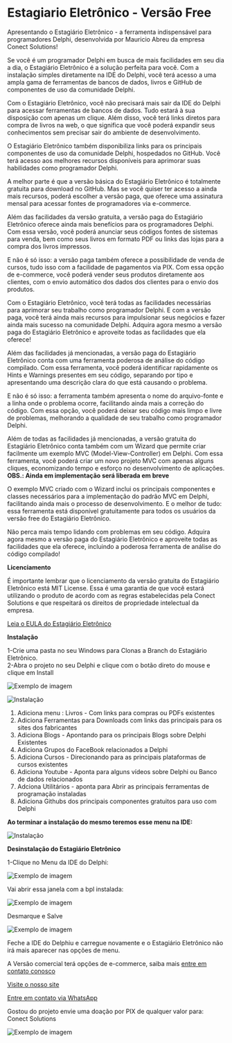 # Estagiario Eletrônico - Versão Free

Apresentando o Estagiário Eletrônico - a ferramenta indispensável para programadores Delphi, desenvolvida por Mauricio Abreu da empresa Conect Solutions!

Se você é um programador Delphi em busca de mais facilidades em seu dia a dia, o Estagiário Eletrônico é a solução perfeita para você. Com a instalação simples diretamente na IDE do Delphi, você terá acesso a uma ampla gama de ferramentas de bancos de dados, livros e GitHub de componentes de uso da comunidade Delphi.

Com o Estagiário Eletrônico, você não precisará mais sair da IDE do Delphi para acessar ferramentas de bancos de dados. Tudo estará à sua disposição com apenas um clique. Além disso, você terá links diretos para compra de livros na web, o que significa que você poderá expandir seus conhecimentos sem precisar sair do ambiente de desenvolvimento.

O Estagiário Eletrônico também disponibiliza links para os principais componentes de uso da comunidade Delphi, hospedados no GitHub. Você terá acesso aos melhores recursos disponíveis para aprimorar suas habilidades como programador Delphi.

A melhor parte é que a versão básica do Estagiário Eletrônico é totalmente gratuita para download no GitHub. Mas se você quiser ter acesso a ainda mais recursos, poderá escolher a versão paga, que oferece uma assinatura mensal para acessar fontes de programadores via e-commerce.

Além das facilidades da versão gratuita, a versão paga do Estagiário Eletrônico oferece ainda mais benefícios para os programadores Delphi. Com essa versão, você poderá anunciar seus códigos fontes de sistemas para venda, bem como seus livros em formato PDF ou links das lojas para a compra dos livros impressos.

E não é só isso: a versão paga também oferece a possibilidade de venda de cursos, tudo isso com a facilidade de pagamentos via PIX. Com essa opção de e-commerce, você poderá vender seus produtos diretamente aos clientes, com o envio automático dos dados dos clientes para o envio dos produtos.

Com o Estagiário Eletrônico, você terá todas as facilidades necessárias para aprimorar seu trabalho como programador Delphi. E com a versão paga, você terá ainda mais recursos para impulsionar seus negócios e fazer ainda mais sucesso na comunidade Delphi. Adquira agora mesmo a versão paga do Estagiário Eletrônico e aproveite todas as facilidades que ela oferece!

Além das facilidades já mencionadas, a versão paga do Estagiário Eletrônico conta com uma ferramenta poderosa de análise do código compilado. Com essa ferramenta, você poderá identificar rapidamente os Hints e Warnings presentes em seu código, separando por tipo e apresentando uma descrição clara do que está causando o problema.

E não é só isso: a ferramenta também apresenta o nome do arquivo-fonte e a linha onde o problema ocorre, facilitando ainda mais a correção do código. Com essa opção, você poderá deixar seu código mais limpo e livre de problemas, melhorando a qualidade de seu trabalho como programador Delphi.

Além de todas as facilidades já mencionadas, a versão gratuita do Estagiário Eletrônico conta também com um Wizard que permite criar facilmente um exemplo MVC (Model-View-Controller) em Delphi. Com essa ferramenta, você poderá criar um novo projeto MVC com apenas alguns cliques, economizando tempo e esforço no desenvolvimento de aplicações. **OBS.: Ainda em implementação será liberada em breve**

O exemplo MVC criado com o Wizard inclui os principais componentes e classes necessários para a implementação do padrão MVC em Delphi, facilitando ainda mais o processo de desenvolvimento. E o melhor de tudo: essa ferramenta está disponível gratuitamente para todos os usuários da versão free do Estagiário Eletrônico.


Não perca mais tempo lidando com problemas em seu código. Adquira agora mesmo a versão paga do Estagiário Eletrônico e aproveite todas as facilidades que ela oferece, incluindo a poderosa ferramenta de análise do código compilado!



**Licenciamento**

É importante lembrar que o licenciamento da versão gratuita do Estagiário Eletrônico está MIT License. Essa é uma garantia de que você estará utilizando o produto de acordo com as regras estabelecidas pela Conect Solutions e que respeitará os direitos de propriedade intelectual da empresa.


[Leia o EULA do Estagiário Eletrônico](https://conectsolutionsti.com.br/EULA.html)

**Instalação**  

1-Crie uma pasta no seu Windows para Clonas a Branch do Estagiário Eletrônico.  
2-Abra o projeto no seu Delphi e clique com o botão direto do mouse e clique em Install

![Exemplo de imagem](/Imagens/01.png)

![Instalação](/Imagens/Instalacaoo02.png)



1. Adiciona menu : Livros - Com links para compras ou PDFs existentes  
2. Adiciona Ferramentas para Downloads com links das principais para os sites dos fabricantes  
3. Adiciona Blogs - Apontando para os principais Blogs sobre Delphi Existentes  
4. Adiciona Grupos do FaceBook relacionados a Delphi  
5. Adiciona Cursos - Direcionando para as principais plataformas de cursos existentes  
6. Adiciona Youtube - Aponta para alguns vídeos sobre Delphi ou Banco de dados relacionados   
7. Adciona Utilitários - aponta para Abrir as principais ferramentas de programação instaladas  
8. Adiciona Githubs dos principais componentes gratuitos para uso com Delphi

**Ao terminar a instalação do mesmo teremos esse menu na IDE:** 

![Instalação](/Imagens/04.png)

**Desinstalação do Estagiário Eletrônico**  

1-Clique no Menu da IDE do Delphi: 

![Exemplo de imagem](/Imagens/Desinstalacao00.png)  

Vai abrir essa janela com a bpl instalada:

![Exemplo de imagem](/Imagens/Desistalacao01.png)  

Desmarque e Salve  

![Exemplo de imagem](/Imagens/Desistalacao02.png)  

Feche a IDE do Delphiu e carregue novamente e o Estagiário Eletrônico não irá mais aparecer nas opções de menu.

A Versão comercial terá opções de e-commerce, saiba mais [entre em contato conosco](mailto:comercial@conectsolutionsti.com.br)

[Visite o nosso site](https://conectsolutionsti.com.br)

[Entre em contato via WhatsApp](https://api.whatsapp.com/send?phone=5511942498529)  

Gostou do projeto envie uma doação por PIX de qualquer valor para:  Conect Solutions

![Exemplo de imagem](/Imagens/PixConectSolutionsDoacao.bmp)  

